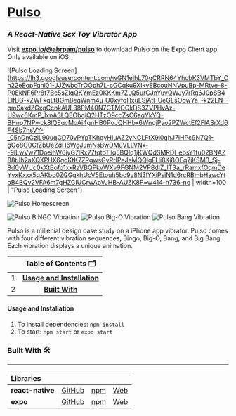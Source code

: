 # [**Pulso**](https://expo.io/@abrpam/pulso)
### _A **React-Native** Sex Toy Vibrator App_
Visit [**expo.io/@abrpam/pulso**](https://expo.io/@abrpam/pulso) to download Pulso on the Expo Client app. Only available on iOS.

![Pulso Loading Screen](https://lh3.googleusercontent.com/wGN1eIhL70gCRRN64YhcbK3VMTbY_On22eEopFqhi01-JJZwboTrOOph7L-cGCqku9XIkvEBcouNNVpuBp-MRtve-8-P0EkNF6Pr8f7Bc5sZIqQKYmEz0KKKm7ZLQ5urCJnYuvQWJy7rRg6J0p8B4EIfBG-kZWFkqLt8Gm8eqWnm4u_U0xyfqHxuLSjAtHUeGEsOowYa_-k22EN--qmSaxdZGxgCcnkAUL38PM40N7GTMOGkDS3ZVPHvAz-U9wc6KmP_lxnA3LQEObgiQ2HTzO9ccZsC6aqYkYQ-BHnp7NPwck8lQEqcMoAi4gnHB0PoJQHHbx6WngjPyo2PZWctEf2FlASrXd6F4Sb7hsVY-_05nDnGziL90uqGD70vPYpTKhgyHIuAZ2yNGLFtX9l0qhJ7iHPc9N7Q1-gOo8O0CtZbUeZdH6WgJJmNsBwDMuVLLVNx--9lLwVw71DoeihW6iyG7lRx77tqtoTllq5BQIq1jKWQdSMRDl_ebsY1fu02BNAZ88tJh2aXQXPHX6goKtK7ZRgwsGyRrlPeJeMQQlgFHi8Kj8OEq7jKSM3_Sj-8d0yWUc0kXtBofo1xxRaVBQPkvWXv9FGNM2VP8dlZ_lT3a_rRamxfOqmDeYvxKxxx5gAKbo0ZGGgkhUcV5Etouh5bc9y8N3lYXiPsiN1d6rcRBmbHawcYtoB4BQv2VFA6m7gHZGIUCrwApVJHB-AUZK8F=w414-h736-no | width=100 | "Pulso Loading Screen")

![Pulso Homescreen](https://lh3.googleusercontent.com/aZLW1N-sN6J2K7MMQ178rFMMu0FK70r8-4c5dbF0E4rhD0T9LKWlMKNHMGdVyQM4a_AAJPyUDkeSOQ2k81UKiXRZ4zpLB-EQPCVQyEBMzu7Wra72RsHIe24yqfXi_17Iqrra6h6UxLcOPA3tfELVhw4DF8SebOZ-u8y6H8v9SiOiviPEsRiSmEkZBj1EcQ2FuJIPrttBaiSIKZwgzbwZTS-3xe0oqmIg2fgwthW-2LnvZzMDDiVO-lNmyNtNprVGMGoWF12tIVxo--bR5Kdh4w-_Ilnq-bP2NKBHhlrh4iVHEl4NPM2a5lsamQdzcXP6pyCthIco0q0pdHgggf_B6KJRLqHF1j309NIGLLlJUjgGRY9iziu_RtoHHr1-JF2MKccxRb1cqZCWspijDeRnMO51gf2FKACZb8ehcHh91ziH3C5qXQrCKVCcmQzthghUj6bqjwS7qBabnIi-NEbIUNV-qg3UecP-XWN95RNyNZ9OG-lsdSMjW2lUDiwntkNJUIkEDLIz_ieP2ZDUQNTnVtYQUjN3H29XWzwtldIDjkL_s6yO-tnncKMf9GX6hUeZQrHkMF0u7v5zB7xqImqYQK1zt1HfzVsjQVQVE1tLEEBjfiHDBEXrtSjSfKqLp_HSnmUjMzjJYtnva5ObMDtFw3GC_k2JwSRoZyxd4ri2VFkfqDUWAfWmMw6lPCR1tqpUGmOdnpmYFksq0uDs0_-aPcg9=w444-h789-n  "Pulso Home Screen")

![Pulso BINGO Vibration](https://lh3.googleusercontent.com/_ENlFUFVxdGgBHJxC4H1H3zjkVAU9qMazCTJENYTGiL1v9DB_vCY3QjU9-281B_PAB3cNGR0H8ovYXG6zuSLZKtlmL9TbMn-sD71aWSjpbD4Z9LnAi3riV3oj7Mr20RA6FR3zuEKkcyMLxS-q6poMSLN-iP9_tlvi_suE7_FCXeIQlBjrsj5bEihKAO8ovS0tUnnl_z4GICOtkADkRh0YttTway-Sj0MpU15RzSL-KonCz-1w6f2owXbZjg54XaXSkE_8bfNq3szw-_8gZ67rH1oKQ247Axpv9WSWuLskIG7OOt2uRztqQrPWqzORDP24ohow9Ov1bM06Uw1eQY48rhqnj2euQIPe74gASLwMAPgIDXLItCB0fERe0BSCRGJ995-259WFrPnGEPmYgeCEREGIH7So8N8gqeMWO0_QKmGtKQUyZKDlhqZrjKt8cOSGg5aPt4a9OLkO3SqssQ6VCDipAIxbk6B4aqZSDLJ6kjo_XKEesXBhKhVW0fUcfdtWgTMVWdICBSCUpmTD2RiwdRhBhGiFNeDbgfPXnXb4AMrtLGBP39mL1f6Ags7VwNa3uXav1Pms6ahWWvH_1SsNnffWVhpYOSQkmH99b_lkc9mf2AzLJWXZDYZsjHOW53sn-it1ychHJFHtjb4HmfHDLf2bv_v7vdwjyIH1jld04xVZdXukIKya78YNTyFDk3Oet9VOGMoANZ3cuae_Sz2ON3B=w444-h789-no "Pulso BINGO Vibration")
![Pulso Big-O Vibration](https://lh3.googleusercontent.com/PWSoPKyE0_IkS6lfyHZzAFJJP4lSB8S4SvDfYhppBo5cOmbe4U1mgNKXHhsVDAE4L5JFX3N_YOOeQnTkQVTrsO2KmrN4wXVOpljO4rJ2d4nerxamYZcethir0MRmEgyZKVaRG4qda3eZL1fhi_oUQreu_i6S_bdEJHaszvmQbY95L-DYW_yZJQXBYiWZH0wo5SrEJ-l3iuITcCKbfB3zzHC19e_1zQ-WRSdHjxZilEej9s4a3KLxa21NhE8dmCANkaIWH6_o1LF_4jUCfiLnqLfqovxnxI25GVpMZq9g3fpFrprLH2ci909f-DQ0mc5x4ivJEWbhkxXcuGQ4IrSSpEMz6jwBnjg9mho__I89VU4mxC0xwg1AAx3vOG0yBNcxiV9M2of8Cfaakhzr4AMXjdR_uvyPnJWwAFnJkobUiaePEgyvoRqKD93Cd3LKVY1rBureR4dpx12AZyfNIdDmYs_jj0Rt-popxNQURQOpBUKOnHRzq0ZqlqazX25N-SmcGARAgnTqV7IFWSyl7Vnwjyy10Pb3stxhzlFFbnUzwi6sF8VGddgWlmlABK9Cqet1ckw8dt_Wbjk9Elun7AueBmPyz1Z-mR5Sh4HnuTA3DIMQ_aSfz_X3c12qwIODxacwvH5wH9h9ItV9DP0HE2b5E8AZS8I39Ybk13XA190sC0eFTY9dxdUIgwDjIlFic32tbQlDSI8c7nFgMdxuZG4f2Cpg=w444-h789-no "Pulso Big-O Vibration")
![Pulso Bang Vibration](https://lh3.googleusercontent.com/ZG7jXZvshbmiUMH0_frvy7F02I0iZ3Pym-jAsrSylrjcdc7Y505RvHG9sN9BKE3Wndr__unuFO0VRBhZuYl1yHTq0fO90TIQD_Tb2zf6TeAjuQZX2lry8iD3iLJKxPPJDq8_-4OLTlPo6LMNpb9BS-LRPYCkvLEaBNSveo7zHSECebqFROn0dEGxtrjznG4uGWL-lqBdfBf4-8hT0h996lFVaNdyElZJpR0Tu30KBufzm10Tzlsz2kFVgstxB9IsGElIDX6t8HvGNiejZiNclfD84PIqjMU1mWf7dG3_LV3qnktUUGb7eamuAlDFG3FFHD0p9XK0zmU7mNYiC6T_lIOZJ6FNm89e598NDjctajlSbx7w9fs982MAzsdk4OuiZo-zu4fZsxgE2aBXzqN9WwlkGknsIjVxXp6mS75dm3P74rzuGm-97R4n0EKv9_gjIV_7aieb43pQFgu4xTUG9Fn8vhdH2WmUx8BnmHhe_XcWmGULgikM9SxvFV3xAT6KikogoR3Ljsk2ynR0CI0c2if2AaVF08qDMzn96E1d-XI2UHIEa91uizj46KKqMdEU_y3yT2NWuGh8k3LxpxIUEiRbwHqAgkyftUBkjCPZa6prTNiXjYZU7KyqSJ5L7n_uuFyRQfXpX6zAnrumg0esWXYdRqupLFRr9UUCQh-fLKqiyb2OrDoo4WdnnU_EeesQCHDvM8wH6exB8DqUB_o9L5zI=w444-h789-no "Pulso Bang Vibration")

Pulso is a millenial design case study on a iPhone app vibrator. Pulso comes with four different vibration sequences, Bingo, Big-O, Bang, and Big Bang. Each vibration displays a unique animation.

| | Table of Contents 🗂|
|:-:|:--:|
|1|**[Usage and Installation](#usage-and-installation)**|
|2|**[Built With](#built-with-)**|

#### Usage and Installation
1. To install dependencies: `npm install`
2. To start: `npm start` or `expo start`

### **Built With** 🛠
___
|Libraries||||
|:--|:---:|:---:|---:|
|**react-native**|[GitHub](https://github.com/facebook/react-native)| [npm](https://www.npmjs.com/package/react-native)| [Web](https://facebook.github.io/react-native/)| 
|**expo**|[GitHub](https://github.com/expo/expo)| [npm](https://www.npmjs.com/package/expo-cli)| [Web](https://expo.io/)| 